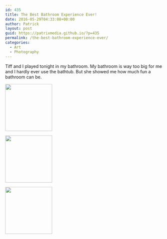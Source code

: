 ```yaml
---
id: 435
title: The Best Bathroom Experience Ever!
date: 2016-05-29T04:33:08+00:00
author: Patrick
layout: post
guid: https://patrixmedia.github.io/?p=435
permalink: /the-best-bathroom-experience-ever/
categories:
  - Art
  - Photography
---
```

Tiff and I played tonight in my bathroom. My bathroom is way too big for me and I hardly ever use the bathtub. But she showed me how much fun a bathroom can be.

<div id='gallery-33' class='gallery galleryid-435 gallery-columns-3 gallery-size-thumbnail'>
  <dl class='gallery-item'>
    <dt class='gallery-icon portrait'>
      <a href='https://patrixmedia.github.io/wp-content/uploads/2016/05/Tiff-shower-2.jpg'><img width="150" height="150" src="https://patrixmedia.github.io/wp-content/uploads/2016/05/Tiff-shower-2-150x150.jpg" class="attachment-thumbnail size-thumbnail" alt="" srcset="https://patrixmedia.github.io/wp-content/uploads/2016/05/Tiff-shower-2-150x150.jpg 150w, https://patrixmedia.github.io/wp-content/uploads/2016/05/Tiff-shower-2-180x180.jpg 180w, https://patrixmedia.github.io/wp-content/uploads/2016/05/Tiff-shower-2-300x300.jpg 300w, https://patrixmedia.github.io/wp-content/uploads/2016/05/Tiff-shower-2-600x600.jpg 600w" sizes="(max-width: 150px) 100vw, 150px" /></a>
    </dt>
  </dl>
  
  <dl class='gallery-item'>
    <dt class='gallery-icon landscape'>
      <a href='https://patrixmedia.github.io/wp-content/uploads/2016/05/Tiff-bathfun.jpg'><img width="150" height="150" src="https://patrixmedia.github.io/wp-content/uploads/2016/05/Tiff-bathfun-150x150.jpg" class="attachment-thumbnail size-thumbnail" alt="" srcset="https://patrixmedia.github.io/wp-content/uploads/2016/05/Tiff-bathfun-150x150.jpg 150w, https://patrixmedia.github.io/wp-content/uploads/2016/05/Tiff-bathfun-180x180.jpg 180w, https://patrixmedia.github.io/wp-content/uploads/2016/05/Tiff-bathfun-300x300.jpg 300w, https://patrixmedia.github.io/wp-content/uploads/2016/05/Tiff-bathfun-600x600.jpg 600w" sizes="(max-width: 150px) 100vw, 150px" /></a>
    </dt>
  </dl>
  
  <dl class='gallery-item'>
    <dt class='gallery-icon portrait'>
      <a href='https://patrixmedia.github.io/wp-content/uploads/2016/05/Tiff-shower.jpg'><img width="150" height="150" src="https://patrixmedia.github.io/wp-content/uploads/2016/05/Tiff-shower-150x150.jpg" class="attachment-thumbnail size-thumbnail" alt="" srcset="https://patrixmedia.github.io/wp-content/uploads/2016/05/Tiff-shower-150x150.jpg 150w, https://patrixmedia.github.io/wp-content/uploads/2016/05/Tiff-shower-180x180.jpg 180w, https://patrixmedia.github.io/wp-content/uploads/2016/05/Tiff-shower-300x300.jpg 300w, https://patrixmedia.github.io/wp-content/uploads/2016/05/Tiff-shower-600x600.jpg 600w" sizes="(max-width: 150px) 100vw, 150px" /></a>
    </dt>
  </dl>
  
  <br style="clear: both" />
</div>